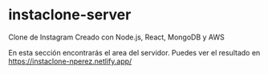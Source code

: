 # instaclone-server
Clone de Instagram Creado con Node.js, React, MongoDB y AWS 

En esta sección encontrarás el area del servidor. 
Puedes ver el resultado en https://instaclone-nperez.netlify.app/
